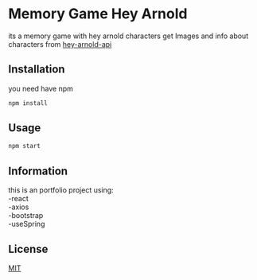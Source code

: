 # Memory Game Hey Arnold
its a memory game with hey arnold characters
get Images and info about characters from [hey-arnold-api]( https://hey-arnold-api-documentation.netlify.app)



## Installation

you need have npm
```bash
npm install
```

## Usage

```bash
npm start
```

## Information
this is an portfolio project using:  
-react  
-axios  
-bootstrap  
-useSpring

## License
[MIT](https://choosealicense.com/licenses/mit/)
